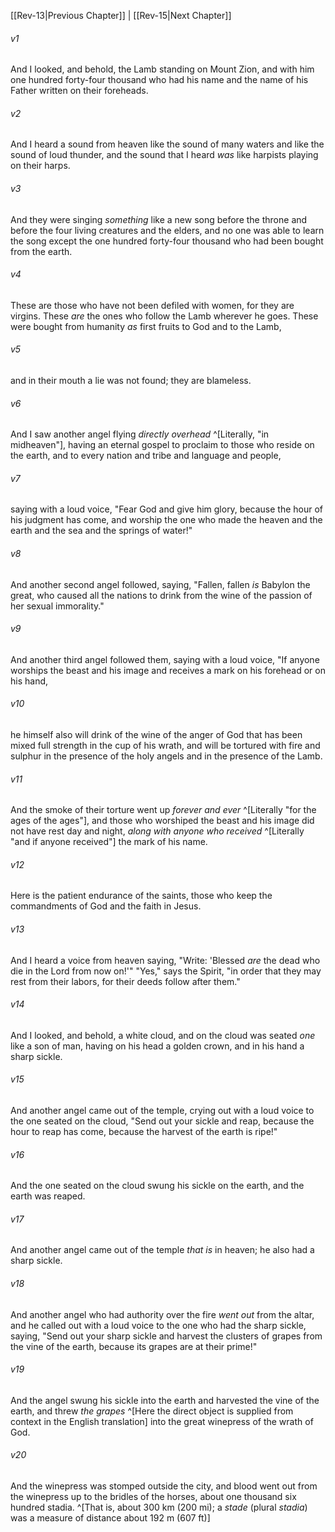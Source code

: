 ﻿---
aliases:
  - Revelation 14
---

[[Rev-13|Previous Chapter]] | [[Rev-15|Next Chapter]]

###### v1
And I looked, and behold, the Lamb standing on Mount Zion, and with him one hundred forty-four thousand who had his name and the name of his Father written on their foreheads.

###### v2
And I heard a sound from heaven like the sound of many waters and like the sound of loud thunder, and the sound that I heard _was_ like harpists playing on their harps.

###### v3
And they were singing _something_ like a new song before the throne and before the four living creatures and the elders, and no one was able to learn the song except the one hundred forty-four thousand who had been bought from the earth.

###### v4
These are those who have not been defiled with women, for they are virgins. These _are_ the ones who follow the Lamb wherever he goes. These were bought from humanity _as_ first fruits to God and to the Lamb,

###### v5
and in their mouth a lie was not found; they are blameless.

###### v6
And I saw another angel flying _directly overhead_ ^[Literally, "in midheaven"], having an eternal gospel to proclaim to those who reside on the earth, and to every nation and tribe and language and people,

###### v7
saying with a loud voice, "Fear God and give him glory, because the hour of his judgment has come, and worship the one who made the heaven and the earth and the sea and the springs of water!"

###### v8
And another second angel followed, saying, "Fallen, fallen _is_ Babylon the great, who caused all the nations to drink from the wine of the passion of her sexual immorality."

###### v9
And another third angel followed them, saying with a loud voice, "If anyone worships the beast and his image and receives a mark on his forehead or on his hand,

###### v10
he himself also will drink of the wine of the anger of God that has been mixed full strength in the cup of his wrath, and will be tortured with fire and sulphur in the presence of the holy angels and in the presence of the Lamb.

###### v11
And the smoke of their torture went up _forever and ever_ ^[Literally "for the ages of the ages"], and those who worshiped the beast and his image did not have rest day and night, _along with anyone who received_ ^[Literally "and if anyone received"] the mark of his name.

###### v12
Here is the patient endurance of the saints, those who keep the commandments of God and the faith in Jesus.

###### v13
And I heard a voice from heaven saying, "Write:
'Blessed _are_ the dead who die in the Lord from now on!'"
"Yes," says the Spirit, "in order that they may rest from their labors, for their deeds follow after them."

###### v14
And I looked, and behold, a white cloud, and on the cloud was seated _one_ like a son of man, having on his head a golden crown, and in his hand a sharp sickle.

###### v15
And another angel came out of the temple, crying out with a loud voice to the one seated on the cloud, "Send out your sickle and reap, because the hour to reap has come, because the harvest of the earth is ripe!"

###### v16
And the one seated on the cloud swung his sickle on the earth, and the earth was reaped.

###### v17
And another angel came out of the temple _that is_ in heaven; he also had a sharp sickle.

###### v18
And another angel who had authority over the fire _went out_ from the altar, and he called out with a loud voice to the one who had the sharp sickle, saying, "Send out your sharp sickle and harvest the clusters of grapes from the vine of the earth, because its grapes are at their prime!"

###### v19
And the angel swung his sickle into the earth and harvested the vine of the earth, and threw _the grapes_ ^[Here the direct object is supplied from context in the English translation] into the great winepress of the wrath of God.

###### v20
And the winepress was stomped outside the city, and blood went out from the winepress up to the bridles of the horses, about one thousand six hundred stadia. ^[That is, about 300 km (200 mi); a _stade_ (plural _stadia_) was a measure of distance about 192 m (607 ft)]